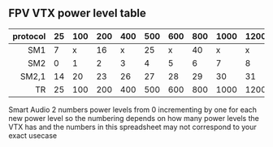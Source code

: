 ## FPV VTX power level table


|protocol| 25 | 100 | 200 | 400 | 500 | 600 | 800 | 1000 | 1200 | 1600 |
|-------:|----|-----|-----|-----|-----|-----|-----|------|------|------|
|     SM1| 7  |  x  |  16 |  x  |  25 |  x  |  40 |  x   |   x  |  x   |
|     SM2| 0  |  1  |  2  |  3  |  4  |  5  |  6  |  7   |   8  |  9   |   
|   SM2,1| 14 | 20  |  23 | 26  | 27  |  28 |  29 |  30  |  31  |  32  |
|      TR| 25 | 100 |  200| 400 | 500 | 600 | 800 | 1000 | 1200 | 1600 |

Smart Audio 2 numbers power levels from 0 incrementing by one for each new power level so the numbering depends on how many power levels the VTX has and the numbers in this spreadsheet may not correspond to your exact usecase
